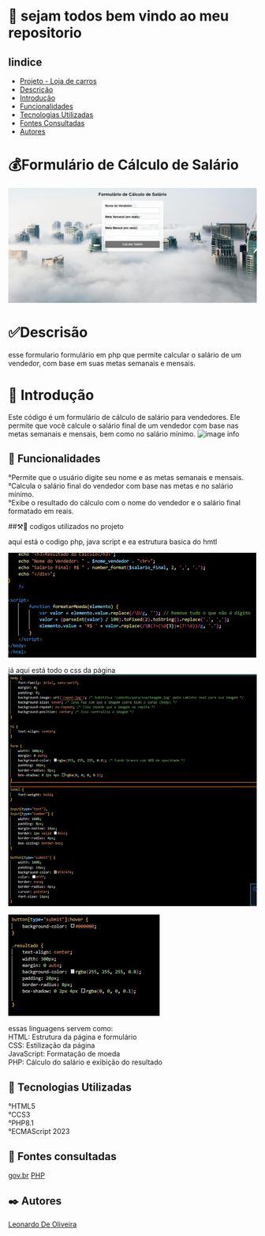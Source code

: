 # 🚀 sejam todos bem vindo ao meu repositorio 


## Iindice
   - [Projeto - Loja de carros](#formul%C3%A1rio-de-c%C3%A1lculo-de-sal%C3%A1rio)  
   - [Descrição](#descris%C3%A3o)  
   - [Introdução](#introdu%C3%A7%C3%A3o)  
   - [Funcionalidades](#funcionalidades)  
   - [Tecnologias Utilizadas](#tecnologias-utilizadas)  
   - [Fontes Consultadas](#fontes-consultadas)  
   - [Autores](#autores)  

# 💰Formulário de Cálculo de Salário
![image info](img/image-capa.png)

# ✅Descrisão 
   esse formulario formulário em php que permite calcular o salário de um vendedor, com base em suas metas semanais e mensais.
# 📃 Introdução
   Este código é um formulário de cálculo de salário para vendedores. Ele permite que você calcule o salário final de um vendedor com base nas metas semanais e mensais, bem como no salário mínimo.
   ![image info](img/video.gif)   
   
## 🔧 Funcionalidades
   °Permite que o usuário digite seu nome e as metas semanais e mensais.   
   °Calcula o salário final do vendedor com base nas metas e no salário mínimo.   
   °Exibe o resultado do cálculo com o nome do vendedor e o salário final formatado em reais.

##⚒📖 codigos utilizados no projeto

   aqui está o codigo php, java script e ea estrutura basica do hmtl

   ![img info](img/pt2-php.png)

   já aqui está todo o css da página
   ![img info](img/pt1-css.png)

   ![img info](img/pt2-css.png)

   essas linguagens servem como:   
   HTML: Estrutura da página e formulário   
   CSS: Estilização da página   
   JavaScript: Formatação de moeda   
   PHP: Cálculo do salário e exibição do resultado   

## 📌 Tecnologias Utilizadas
   °HTML5    
   °CCS3   
   °PHP8.1   
   °ECMAScript 2023   

## 🔎 Fontes consultadas
   [gov.br](https://www.gov.br/planalto/pt-br/acompanhe-o-planalto/noticias/2023/12/salario-minimo-de-2024-tera-ganho-real-e-crescera-3pp-alem-dos-3-85-da-inflacao)
   [PHP](https://www.php.net/)  
   
## ✒️ Autores
[Leonardo De Oliveira](https://github.com/leoOliveiraBR)  
